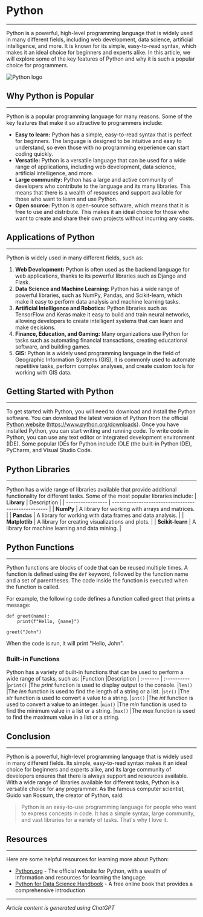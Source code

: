 # Python
___________
Python is a powerful, high-level programming language that is widely used in many different fields, 
including web development, data science, artificial intelligence, and more. It is known for its simple,
easy-to-read syntax, which makes it an ideal choice for beginners and experts alike. In this article,
we will explore some of the key features of Python and why it is such a popular choice for
programmers.

![Python logo](https://www.python.org/static/img/python-logo@2x.png)

## Why Python is Popular
___________
Python is a popular programming language for many reasons. Some of the key features that make
it so attractive to programmers include:
- **Easy to learn:** Python has a simple, easy-to-read syntax that is perfect for beginners. The
language is designed to be intuitive and easy to understand, so even those with no
programming experience can start coding quickly.
- **Versatile:** Python is a versatile language that can be used for a wide range of applications,
including web development, data science, artificial intelligence, and more.
- **Large community:** Python has a large and active community of developers who contribute to
the language and its many libraries. This means that there is a wealth of resources and support
available for those who want to learn and use Python.
- **Open source:** Python is open-source software, which means that it is free to use and
distribute. This makes it an ideal choice for those who want to create and share their own
projects without incurring any costs.

## Applications of Python
___________
Python is widely used in many different fields, such as:
1. **Web Development:** Python is often used as the backend language for web applications,
thanks to its powerful libraries such as Django and Flask.
2. **Data Science and Machine Learning:** Python has a wide range of powerful libraries, such as
NumPy, Pandas, and Scikit-learn, which make it easy to perform data analysis and machine
learning tasks.
3. **Artificial Intelligence and Robotics:** Python libraries such as TensorFlow and Keras make it
easy to build and train neural networks, allowing developers to create intelligent systems that
can learn and make decisions.
4. **Finance, Education, and Gaming:** Many organizations use Python for tasks such as
automating financial transactions, creating educational software, and building games.
5. **GIS:** Python is a widely used programming language in the field of Geographic Information
Systems (GIS), it is commonly used to automate repetitive tasks, perform complex analyses,
and create custom tools for working with GIS data.

## Getting Started with Python
___________
To get started with Python, you will need to download and install the Python software. You can
download the latest version of Python from the official <a href="https://www.python.org">Python website</a> (https://www.python.org/downloads). Once you have installed Python, you can start writing and running code.
To write code in Python, you can use any text editor or integrated development environment (IDE).
Some popular IDEs for Python include IDLE (the built-in Python IDE), PyCharm, and Visual Studio
Code.

## Python Libraries
___________
Python has a wide range of libraries available that provide additional functionality for different
tasks. Some of the most popular libraries include:
| **Library**       | Description                                               |
| ----------------- | ---------------------------------------------------       |
| **NumPy**         | A library for working with arrays and matrices.           |
| **Pandas**        | A library for working with data frames and data analysis. |
| **Matplotlib**    | A library for creating visualizations and plots.          |
| **Scikit-learn**  | A library for machine learning and data mining.           |

## Python Functions
___________

Python functions are blocks of code that can be reused multiple times. A function is defined using
the `def` keyword, followed by the function name and a set of parentheses. The code inside the
function is executed when the function is called.

For example, the following code defines a function called greet that prints a message:
```
def greet(name):
    print(f"Hello, {name}")
            
greet("John")
```
When the code is run, it will print "Hello, John".

### Built-in Functions

Python has a variety of built-in functions that can be used to perform a wide range of tasks, such
as:
|Function   |Description
| :-------  | :----------
|`print()`    |The *print* function is used to display output to the console.
|`len()`      |The *len* function is used to find the length of a string or a list.
|`str()`      |The *str* function is used to convert a value to a string.
|`int()`      |The *int* function is used to convert a value to an integer.
|`min()`      |The *min* function is used to find the minimum value in a list or a string.
|`max()`      |The *max* function is used to find the maximum value in a list or a string.

## Conclusion
___________
Python is a powerful, high-level programming language that is widely used in many different fields.
Its simple, easy-to-read syntax makes it an ideal choice for beginners and experts alike, and its
large community of developers ensures that there is always support and resources available. With
a wide range of libraries available for different tasks, Python is a versatile choice for any
programmer.
As the famous computer scientist, Guido van Rossum, the creator of Python, said:

>Python is an easy-to-use programming language for people who want to express concepts in
code. It has a simple syntax, large community, and vast libraries for a variety of tasks. That's
why I love it.

## Resources
___________

Here are some helpful resources for learning more about Python:
- <a href="https://www.python.org" target="_blank">Python.org</a> - The official website for Python, with a wealth of information and resources for
learning the language.
- <a href="https://jakevdp.github.io/PythonDataScienceHandbook" target="_blank">Python for Data Science Handbook</a> - A free online book that provides a comprehensive introduction
___________
*Article content is generated using ChatGPT*






